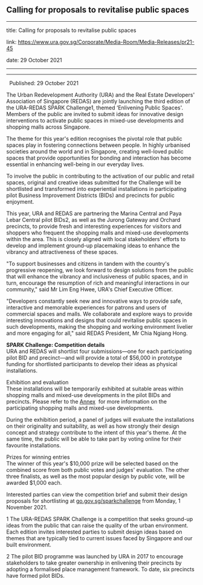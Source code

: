 ## Calling for proposals to revitalise public spaces
---
title: Calling for proposals to revitalise public spaces

link: https://www.ura.gov.sg/Corporate/Media-Room/Media-Releases/pr21-45

date: 29 October 2021

---

-------------------------------------------------



  Published: 29 October 2021

The Urban Redevelopment Authority (URA) and the Real Estate Developers' Association of Singapore (REDAS) are jointly launching the third edition of the URA-REDAS SPARK Challenge1, themed ‘Enlivening Public Spaces'. Members of the public are invited to submit ideas for innovative design interventions to activate public spaces in mixed-use developments and shopping malls across Singapore.   
  
The theme for this year's edition recognises the pivotal role that public spaces play in fostering connections between people. In highly urbanised societies around the world and in Singapore, creating well-loved public spaces that provide opportunities for bonding and interaction has become essential in enhancing well-being in our everyday lives.  
  
To involve the public in contributing to the activation of our public and retail spaces, original and creative ideas submitted for the Challenge will be shortlisted and transformed into experiential installations in participating pilot Business Improvement Districts (BIDs) and precincts for public enjoyment.   
  
This year, URA and REDAS are partnering the Marina Central and Paya Lebar Central pilot BIDs2, as well as the Jurong Gateway and Orchard precincts, to provide fresh and interesting experiences for visitors and shoppers who frequent the shopping malls and mixed-use developments within the area. This is closely aligned with local stakeholders' efforts to develop and implement ground-up placemaking ideas to enhance the vibrancy and attractiveness of these spaces.  
  
"To support businesses and citizens in tandem with the country's progressive reopening, we look forward to design solutions from the public that will enhance the vibrancy and inclusiveness of public spaces, and in turn, encourage the resumption of rich and meaningful interactions in our community," said Mr Lim Eng Hwee, URA's Chief Executive Officer.   
  
"Developers constantly seek new and innovative ways to provide safe, interactive and memorable experiences for patrons and users of commercial spaces and malls. We collaborate and explore ways to provide interesting innovations and designs that could revitalise public spaces in such developments, making the shopping and working environment livelier and more engaging for all," said REDAS President, Mr Chia Ngiang Hong.  
  
**SPARK Challenge: Competition details**  
URA and REDAS will shortlist four submissions—one for each participating pilot BID and precinct—and will provide a total of $56,000 in prototype funding for shortlisted participants to develop their ideas as physical installations.   
  
Exhibition and evaluation  
These installations will be temporarily exhibited at suitable areas within shopping malls and mixed-use developments in the pilot BIDs and precincts. Please refer to the [Annex](https://www.ura.gov.sg/-/media/Corporate/Media-Room/2021/Oct/pr21-45a.pdf)  for more information on the participating shopping malls and mixed-use developments.  
  
During the exhibition period, a panel of judges will evaluate the installations on their originality and suitability, as well as how strongly their design concept and strategy contribute to the intent of this year's theme. At the same time, the public will be able to take part by voting online for their favourite installations.  
  
Prizes for winning entries  
The winner of this year's $10,000 prize will be selected based on the combined score from both public votes and judges' evaluation. The other three finalists, as well as the most popular design by public vote, will be awarded $1,000 each.  
  
Interested parties can view the competition brief and submit their design proposals for shortlisting at [go.gov.sg/sparkchallenge](https://www.ura.gov.sg/Corporate/Event/sparkchallenge-2021) from Monday, 1 November 2021.



1 The URA-REDAS SPARK Challenge is a competition that seeks ground-up ideas from the public that can raise the quality of the urban environment. Each edition invites interested parties to submit design ideas based on themes that are typically tied to current issues faced by Singapore and our built environment.    
  
2 The pilot BID programme was launched by URA in 2017 to encourage stakeholders to take greater ownership in enlivening their precincts by adopting a formalised place management framework. To date, six precincts have formed pilot BIDs.